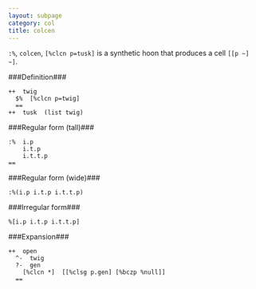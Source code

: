 ```yaml
---
layout: subpage
category: col
title: colcen
---
```


`:%`, `colcen`, `[%clcn p=tusk]` is a synthetic hoon that
produces a cell `[[p ~] ~]`.

###Definition###

    ++  twig  
      $%  [%clcn p=twig]
      ==
    ++  tusk  (list twig)

###Regular form (tall)###

    :%  i.p
        i.t.p
        i.t.t.p
    ==

###Regular form (wide)###

    :%(i.p i.t.p i.t.t.p)

###Irregular form###

    %[i.p i.t.p i.t.t.p]

###Expansion###
    
    ++  open
      ^-  twig
      ?-  gen
        [%clcn *]  [[%clsg p.gen] [%bczp %null]]
      ==
